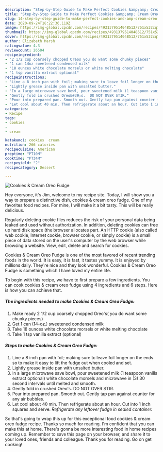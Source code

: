 ```yaml
---
description: "Step-by-Step Guide to Make Perfect Cookies &amp;amp; Cream Oreo Fudge"
title: "Step-by-Step Guide to Make Perfect Cookies &amp;amp; Cream Oreo Fudge"
slug: 14-step-by-step-guide-to-make-perfect-cookies-and-amp-cream-oreo-fudge
date: 2020-09-24T18:22:36.119Z
image: https://img-global.cpcdn.com/recipes/4931379514048512/751x532cq70/cookies-cream-oreo-fudge-recipe-main-photo.jpg
thumbnail: https://img-global.cpcdn.com/recipes/4931379514048512/751x532cq70/cookies-cream-oreo-fudge-recipe-main-photo.jpg
cover: https://img-global.cpcdn.com/recipes/4931379514048512/751x532cq70/cookies-cream-oreo-fudge-recipe-main-photo.jpg
author: Elizabeth Marsh
ratingvalue: 4.3
reviewcount: 26504
recipeingredient:
- "2 1/2 cup coarsely chopped Oreos you do want some chunky pieces"
- "1 can 14oz sweetened condensed milk"
- "18 ounces white chocolate morsels or white melting chocolate"
- "1 tsp vanilla extract optional"
recipeinstructions:
- "Line a 8 inch pan with foil; making sure to leave foil longer on the ends so to make it easy to lift the fudge out when cooled and set."
- "Lightly grease inside pan with unsalted butter."
- "In a large microwave save bowl, pour sweetened milk (1 teaspoon vanilla extract optional) white chocolate morsels and microwave in (3)  30 second intervals until melted and smooth."
- "Gently fold in crushed Oreo&#39;s.  DO NOT OVER STIR."
- "Pour into prepared pan. Smooth out. Gently tap pan against counter for any air bubbles."
- "Let cool about 40 min. Then refrigerate about an hour. Cut into 1 inch squares and serve. *Refrigerate any leftover fudge in sealed container.*"
categories:
- Recipe
tags:
- cookies
- 
- cream

katakunci: cookies  cream 
nutrition: 266 calories
recipecuisine: American
preptime: "PT10M"
cooktime: "PT34M"
recipeyield: "2"
recipecategory: Dessert

---
```



![Cookies &amp; Cream Oreo Fudge](https://img-global.cpcdn.com/recipes/4931379514048512/751x532cq70/cookies-cream-oreo-fudge-recipe-main-photo.jpg)

Hey everyone, it's Jim, welcome to my recipe site. Today, I will show you a way to prepare a distinctive dish, cookies &amp; cream oreo fudge. One of my favorites food recipes. For mine, I will make it a bit tasty. This will be really delicious.

Regularly deleting cookie files reduces the risk of your personal data being leaked and used without authorization. In addition, deleting cookies can free up hard disk space (the browser allocates part. An HTTP cookie (also called web cookie, Internet cookie, browser cookie, or simply cookie) is a small piece of data stored on the user&#39;s computer by the web browser while browsing a website. View, edit, delete and search for cookies.

Cookies &amp; Cream Oreo Fudge is one of the most favored of recent trending foods in the world. It is easy, it is fast, it tastes yummy. It is enjoyed by millions daily. They're nice and they look wonderful. Cookies &amp; Cream Oreo Fudge is something which I have loved my entire life.


To begin with this recipe, we have to first prepare a few ingredients. You can cook cookies &amp; cream oreo fudge using 4 ingredients and 6 steps. Here is how you can achieve that.

<!--inarticleads1-->

##### The ingredients needed to make Cookies &amp; Cream Oreo Fudge:

1. Make ready 2 1/2 cup coarsely chopped Oreo&#39;s( you do want some chunky pieces)
1. Get 1 can (14-oz.) sweetened condensed milk
1. Take 18 ounces white chocolate morsels or white melting chocolate
1. Take 1 tsp vanilla extract (optional)




<!--inarticleads2-->

##### Steps to make Cookies &amp; Cream Oreo Fudge:

1. Line a 8 inch pan with foil; making sure to leave foil longer on the ends so to make it easy to lift the fudge out when cooled and set.
1. Lightly grease inside pan with unsalted butter.
1. In a large microwave save bowl, pour sweetened milk (1 teaspoon vanilla extract optional) white chocolate morsels and microwave in (3)  30 second intervals until melted and smooth.
1. Gently fold in crushed Oreo&#39;s.  DO NOT OVER STIR.
1. Pour into prepared pan. Smooth out. Gently tap pan against counter for any air bubbles.
1. Let cool about 40 min. Then refrigerate about an hour. Cut into 1 inch squares and serve. *Refrigerate any leftover fudge in sealed container.*




So that's going to wrap this up for this exceptional food cookies &amp; cream oreo fudge recipe. Thanks so much for reading. I'm confident that you can make this at home. There's gonna be more interesting food in home recipes coming up. Remember to save this page on your browser, and share it to your loved ones, friends and colleague. Thank you for reading. Go on get cooking!
